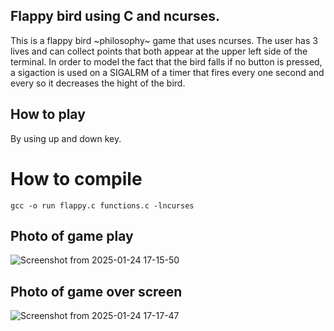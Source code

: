 ## Flappy bird using C and ncurses.
This is a flappy bird ~philosophy~ game that uses ncurses. The user has 3 lives and can collect points that both appear at the upper left side of the terminal. In order to model the fact that the bird falls if no button is pressed, a sigaction is used on a SIGALRM of a timer that fires every one second and every so it decreases the hight of the bird. 

## How to play
By using up and down key.

# How to compile
```
gcc -o run flappy.c functions.c -lncurses
```

## Photo of game play
![Screenshot from 2025-01-24 17-15-50](https://github.com/user-attachments/assets/450b0ee1-7c0d-45fb-860c-97cf73caca99)
## Photo of game over screen
![Screenshot from 2025-01-24 17-17-47](https://github.com/user-attachments/assets/e66bf6fe-8df1-4827-82c4-d23aedc5c46c)


